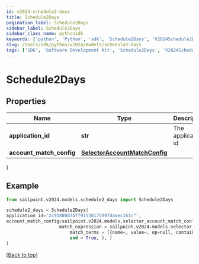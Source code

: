 ```yaml
---
id: v2024-schedule2-days
title: Schedule2Days
pagination_label: Schedule2Days
sidebar_label: Schedule2Days
sidebar_class_name: pythonsdk
keywords: ['python', 'Python', 'sdk', 'Schedule2Days', 'V2024Schedule2Days'] 
slug: /tools/sdk/python/v2024/models/schedule2-days
tags: ['SDK', 'Software Development Kit', 'Schedule2Days', 'V2024Schedule2Days']
---
```


# Schedule2Days


## Properties

Name | Type | Description | Notes
------------ | ------------- | ------------- | -------------
**application_id** | **str** | The application id | [optional] 
**account_match_config** | [**SelectorAccountMatchConfig**](selector-account-match-config) |  | [optional] 
}

## Example

```python
from sailpoint.v2024.models.schedule2_days import Schedule2Days

schedule2_days = Schedule2Days(
application_id='2c91808874ff91550175097daaec161c"',
account_match_config=sailpoint.v2024.models.selector_account_match_config.selector_accountMatchConfig(
                    match_expression = sailpoint.v2024.models.selector_account_match_config_match_expression.selector_accountMatchConfig_matchExpression(
                        match_terms = [{name=, value=, op=null, container=true, and=false, children=[{name=businessCategory, value=Service, op=eq, container=false, and=false, children=null}]}], 
                        and = True, ), )
)

```
[[Back to top]](#) 

